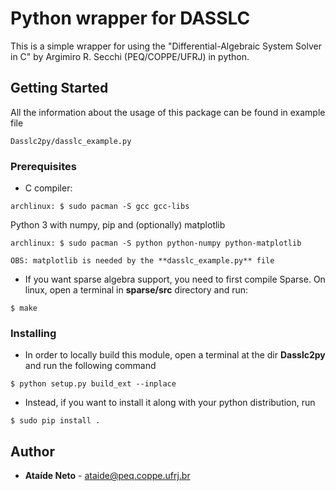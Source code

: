 # Python wrapper for DASSLC

This is a simple wrapper for using the "Differential-Algebraic System Solver in C" by Argimiro R. Secchi (PEQ/COPPE/UFRJ) in python.

## Getting Started

All the information about the usage of this package can be found in example file
```
Dasslc2py/dasslc_example.py
```

### Prerequisites

* C compiler:
```
archlinux: $ sudo pacman -S gcc gcc-libs
```

Python 3 with numpy, pip and (optionally) matplotlib
```
archlinux: $ sudo pacman -S python python-numpy python-matplotlib
```

    OBS: matplotlib is needed by the **dasslc_example.py** file

* If you want sparse algebra support, you need to first compile Sparse. On linux, open a terminal in **sparse/src** directory and run:
```
$ make
```


### Installing

* In order to locally build this module, open a terminal at the dir **Dasslc2py** and run the following command
```
$ python setup.py build_ext --inplace
```

* Instead, if you want to install it along with your python distribution, run
```
$ sudo pip install .
```

## Author

* **Ataíde Neto** - ataide@peq.coppe.ufrj.br

